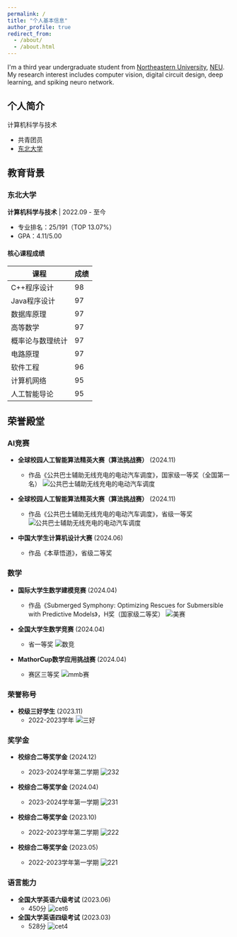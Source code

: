 ```yaml
---
permalink: /
title: "个人基本信息"
author_profile: true
redirect_from: 
  - /about/
  - /about.html
---
```


I'm a third year undergraduate student from [Northeastern University](https://ehall.neuq.edu.cn/), [NEU](https://neu.edu.cn/). My research interest includes computer vision, digital circuit design, deep learning, and spiking neuro network.

## 个人简介

计算机科学与技术

- 共青团员
- [东北大学](https://ehall.neuq.edu.cn/)

## 教育背景

### 东北大学

**计算机科学与技术** | 2022.09 - 至今

- 专业排名：25/191（TOP 13.07%）
- GPA：4.11/5.00

#### 核心课程成绩

| 课程 | 成绩 |
|------|------|
| C++程序设计 | 98 |
| Java程序设计 | 97 |
| 数据库原理 | 97 |
| 高等数学 | 97 |
| 概率论与数理统计 | 97 |
| 电路原理 | 97 |
| 软件工程 | 96 |
| 计算机网络 | 95 |
| 人工智能导论 | 95 |

## 荣誉殿堂

### AI竞赛

- **全球校园人工智能算法精英大赛（算法挑战赛）** (2024.11)
  - 作品《公共巴士辅助无线充电的电动汽车调度》，国家级一等奖（全国第一名）
  ![公共巴士辅助无线充电的电动汽车调度](images/挑战国.jpg "挑战国")

- **全球校园人工智能算法精英大赛（算法挑战赛）** (2024.11)
  - 作品《公共巴士辅助无线充电的电动汽车调度》，省级一等奖
  ![公共巴士辅助无线充电的电动汽车调度](images/挑战省.jpg "挑战省")

- **中国大学生计算机设计大赛** (2024.06)
  - 作品《本草悟道》，省级二等奖

### 数学

- **国际大学生数学建模竞赛** (2024.04)
  - 作品《Submerged Symphony: Optimizing Rescues for Submersible with Predictive Models》，H奖（国家级二等奖）
  ![美赛](images/数学建模H奖.jpg "美赛h")

- **全国大学生数学竞赛** (2024.04)
  - 省一等奖
  ![数竞](images/math.jpg "math")

- **MathorCup数学应用挑战赛** (2024.04)
  - 赛区三等奖
  ![mmb赛](images/mmb.jpg "mmb")

### 荣誉称号

- **校级三好学生** (2023.11)
  - 2022-2023学年
![三好](images/3h.jpg "三好")

### 奖学金

- **校综合二等奖学金** (2024.12)
  - 2023-2024学年第二学期
![232](images/232.jpg "232")

- **校综合二等奖学金** (2024.04)
  - 2023-2024学年第一学期
![231](images/231.jpg "231")

- **校综合二等奖学金** (2023.10)
  - 2022-2023学年第二学期
![222](images/222.jpg "222")

- **校综合二等奖学金** (2023.05)
  - 2022-2023学年第一学期
![221](images/221.jpg "221")

### 语言能力

- **全国大学英语六级考试** (2023.06)
  - 450分
![cet6](images/cet6.png "cet6")
- **全国大学英语四级考试** (2023.03)
  - 528分
![cet4](images/cet4.png "cet4")